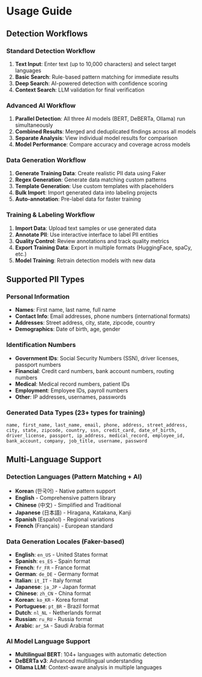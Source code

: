 # Usage Guide

## Detection Workflows

### Standard Detection Workflow
1. **Text Input**: Enter text (up to 10,000 characters) and select target languages
2. **Basic Search**: Rule-based pattern matching for immediate results
3. **Deep Search**: AI-powered detection with confidence scoring
4. **Context Search**: LLM validation for final verification

### Advanced AI Workflow
1. **Parallel Detection**: All three AI models (BERT, DeBERTa, Ollama) run simultaneously
2. **Combined Results**: Merged and deduplicated findings across all models
3. **Separate Analysis**: View individual model results for comparison
4. **Model Performance**: Compare accuracy and coverage across models

### Data Generation Workflow
1. **Generate Training Data**: Create realistic PII data using Faker
2. **Regex Generation**: Generate data matching custom patterns
3. **Template Generation**: Use custom templates with placeholders
4. **Bulk Import**: Import generated data into labeling projects
5. **Auto-annotation**: Pre-label data for faster training

### Training & Labeling Workflow
1. **Import Data**: Upload text samples or use generated data
2. **Annotate PII**: Use interactive interface to label PII entities
3. **Quality Control**: Review annotations and track quality metrics
4. **Export Training Data**: Export in multiple formats (HuggingFace, spaCy, etc.)
5. **Model Training**: Retrain detection models with new data

## Supported PII Types

### Personal Information
- **Names**: First name, last name, full name
- **Contact Info**: Email addresses, phone numbers (international formats)
- **Addresses**: Street address, city, state, zipcode, country
- **Demographics**: Date of birth, age, gender

### Identification Numbers
- **Government IDs**: Social Security Numbers (SSN), driver licenses, passport numbers
- **Financial**: Credit card numbers, bank account numbers, routing numbers
- **Medical**: Medical record numbers, patient IDs
- **Employment**: Employee IDs, payroll numbers
- **Other**: IP addresses, usernames, passwords

### Generated Data Types (23+ types for training)
```
name, first_name, last_name, email, phone, address, street_address,
city, state, zipcode, country, ssn, credit_card, date_of_birth,
driver_license, passport, ip_address, medical_record, employee_id,
bank_account, company, job_title, username, password
```

## Multi-Language Support

### Detection Languages (Pattern Matching + AI)
- **Korean** (한국어) - Native pattern support
- **English** - Comprehensive pattern library
- **Chinese** (中文) - Simplified and Traditional
- **Japanese** (日本語) - Hiragana, Katakana, Kanji
- **Spanish** (Español) - Regional variations
- **French** (Français) - European standard

### Data Generation Locales (Faker-based)
- **English**: `en_US` - United States format
- **Spanish**: `es_ES` - Spain format
- **French**: `fr_FR` - France format
- **German**: `de_DE` - Germany format
- **Italian**: `it_IT` - Italy format
- **Japanese**: `ja_JP` - Japan format
- **Chinese**: `zh_CN` - China format
- **Korean**: `ko_KR` - Korea format
- **Portuguese**: `pt_BR` - Brazil format
- **Dutch**: `nl_NL` - Netherlands format
- **Russian**: `ru_RU` - Russia format
- **Arabic**: `ar_SA` - Saudi Arabia format

### AI Model Language Support
- **Multilingual BERT**: 104+ languages with automatic detection
- **DeBERTa v3**: Advanced multilingual understanding
- **Ollama LLM**: Context-aware analysis in multiple languages